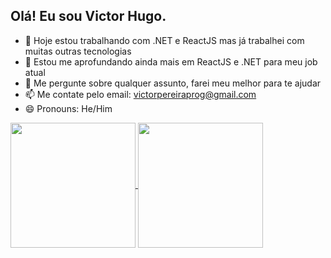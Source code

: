 ## Olá! Eu sou Victor Hugo.

- 🔭 Hoje estou trabalhando com .NET e ReactJS mas já trabalhei com muitas outras tecnologias
- 🌱 Estou me aprofundando ainda mais em ReactJS e .NET para meu job atual
- 💬 Me pergunte sobre qualquer assunto, farei meu melhor para te ajudar
- 📫 Me contate pelo email: victorpereiraprog@gmail.com
- 😄 Pronouns: He/Him
  
<a href="https://github.com/vituinha">
  <img height=200 align="center" src="https://github-readme-stats.vercel.app/api?username=vituinha&rank_icon=github&bg_color=0D1117&text_color=2f81f7&title_color=2f81f7&border_color=2f81f7" />
</a>
<a href="https://github.com/vituinha">
  <img height=200 align="center" src="https://github-readme-stats.vercel.app/api/top-langs?username=vituinha&layout=compact&langs_count=8&card_width=320&bg_color=0D1117&text_color=2f81f7&title_color=2f81f7&border_color=2f81f7" />
</a>

